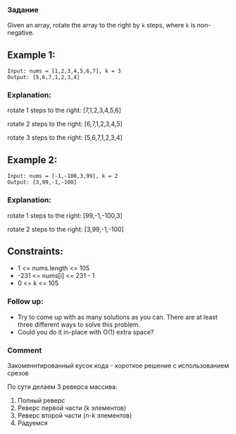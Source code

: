 ### Задание

Given an array, rotate the array to 
the right by ```k``` steps, where ```k``` is 
non-negative.

 

## Example 1:
```
Input: nums = [1,2,3,4,5,6,7], k = 3
Output: [5,6,7,1,2,3,4]
```
### Explanation:
rotate 1 steps to the right: [7,1,2,3,4,5,6]

rotate 2 steps to the right: [6,7,1,2,3,4,5]

rotate 3 steps to the right: [5,6,7,1,2,3,4]

## Example 2:
```
Input: nums = [-1,-100,3,99], k = 2
Output: [3,99,-1,-100]
```
### Explanation: 
rotate 1 steps to the right: [99,-1,-100,3]

rotate 2 steps to the right: [3,99,-1,-100]
 

## Constraints:

+ 1 <= nums.length <= 105
+ -231 <= nums[i] <= 231 - 1
+ 0 <= k <= 105
 

### Follow up:

+ Try to come up with as many solutions as you can. There are at least three different ways to solve this problem.
+ Could you do it in-place with O(1) extra space?

### Comment
Закоменнтированный кусок кода - короткое 
решение с использованием срезов

По сути делаем 3 реверса массива: 
1) Полный реверс
2) Реверс первой части (k элементов)
3) Реверс второй части (n-k элементов)
4) Радуемся
